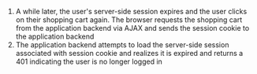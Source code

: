 1. A while later, the user's server-side session expires and the user clicks on their shopping cart again. The browser requests the shopping cart from the application backend via AJAX and sends the session cookie to the application backend
1. The application backend attempts to load the server-side session associated with session cookie and realizes it is expired and returns a 401 indicating the user is no longer logged in